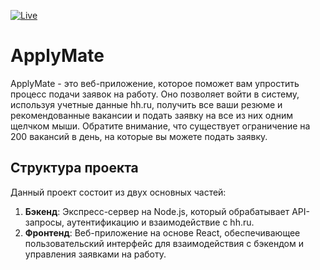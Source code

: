 [![Live](https://img.shields.io/badge/Live-pink)](https://apply-mate-frontend.vercel.app/login)

# ApplyMate

ApplyMate - это веб-приложение, которое поможет вам упростить процесс подачи заявок на работу. Оно позволяет войти в систему, используя учетные данные hh.ru, получить все ваши резюме и рекомендованные вакансии и подать заявку на все из них одним щелчком мыши. Обратите внимание, что существует ограничение на 200 вакансий в день, на которые вы можете подать заявку.

## Структура проекта

Данный проект состоит из двух основных частей:

1. **Бэкенд**: Экспресс-сервер на Node.js, который обрабатывает API-запросы, аутентификацию и взаимодействие с hh.ru.
2. **Фронтенд**: Веб-приложение на основе React, обеспечивающее пользовательский интерфейс для взаимодействия с бэкендом и управления заявками на работу.
